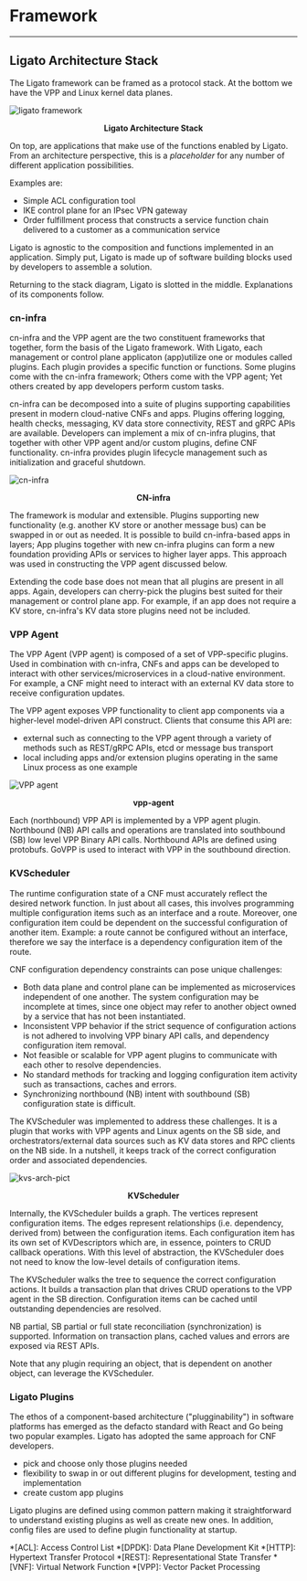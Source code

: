 # Framework

---


## Ligato Architecture Stack

The Ligato framework can be framed as a protocol stack. At the bottom we have the VPP and Linux kernel data planes.




![ligato framework][ligato-framework]
<p style="text-align: center; font-weight: bold">Ligato Architecture Stack</p>

On top, are applications that make use of the functions enabled by Ligato. From an architecture perspective, this is a _placeholder_ for any number of different application possibilities.

Examples are:

- Simple ACL configuration tool
- IKE control plane for an IPsec VPN gateway
- Order fulfillment process that constructs a service function chain delivered to a customer as a communication service

Ligato is agnostic to the composition and functions implemented in an application. Simply put, Ligato is made up of software building blocks used by developers to assemble a solution.

Returning to the stack diagram, Ligato is slotted in the middle. Explanations of its components follow.


### cn-infra

cn-infra and the VPP agent are the two constituent frameworks that together, form the basis of the Ligato framework. With Ligato, each management or control plane applicaton (app)utilize one or modules called plugins. Each plugin provides a specific function or functions. Some plugins come with the cn-infra framework; Others come with the VPP agent; Yet others created by app developers perform custom tasks.

cn-infra can be decomposed into a suite of plugins supporting capabilities present in modern cloud-native CNFs and apps. Plugins offering logging, health checks, messaging, KV data store connectivity, REST and gRPC APIs are available. Developers can implement a mix of cn-infra plugins, that together with other VPP agent and/or custom plugins, define CNF functionality. cn-infra provides plugin lifecycle management such as initialization and graceful shutdown.

![cn-infra][infra]
<p style="text-align: center; font-weight: bold">CN-infra</p>

The framework is modular and extensible. Plugins supporting new functionality (e.g. another KV store or another message bus) can be swapped in or out as needed. It is possible to build cn-infra-based apps in layers; App plugins together with new cn-infra plugins can form a new foundation providing APIs or services to higher layer apps. This approach was used in constructing the VPP agent discussed below.

Extending the code base does not mean that all plugins are present in all apps. Again, developers can cherry-pick the plugins best suited for their management or control plane app. For example, if an app does not require a KV store, cn-infra's  KV data store plugins need not be included.

### VPP Agent

The VPP Agent (VPP agent) is composed of a set of VPP-specific plugins. Used in combination with cn-infra, CNFs and apps can be developed to interact with other services/microservices in a cloud-native environment. For example, a CNF might need to interact with an external KV data store to receive configuration updates.

The VPP agent exposes VPP functionality to client app components via a higher-level model-driven API construct. Clients that consume this API are:

 - external such as connecting to the VPP agent through a variety of methods such as REST/gRPC APIs, etcd or message bus transport
 - local including apps and/or extension plugins operating in the same Linux process as one example

 
![VPP agent][vpp-agent-new]
<p style="text-align: center; font-weight: bold">vpp-agent</p>
  

Each (northbound) VPP API is implemented by a VPP agent plugin. Northbound (NB) API calls and operations are translated into southbound (SB) low level VPP Binary API calls. Northbound APIs are defined using protobufs. GoVPP is used to interact with VPP in the southbound direction.


### KVScheduler

The runtime configuration state of a CNF must accurately reflect the desired network function. In just about all cases, this involves programming multiple configuration items such as an interface and a route. Moreover, one configuration item could be dependent on the successful configuration of another item. Example: a route cannot be configured without an interface, therefore we say the interface is a dependency configuration item of the route.

CNF configuration dependency constraints can pose unique challenges:

* Both data plane and control plane can be implemented as microservices independent of one another. The system configuration may be incomplete at times, since one object may refer to another object owned by a service that has not been instantiated.
* Inconsistent VPP behavior if the strict sequence of configuration actions is not adhered to involving VPP binary API calls, and dependency configuration item removal.
* Not feasible or scalable for VPP agent plugins to communicate with each other to resolve dependencies.
* No standard methods for tracking and logging configuration item activity such as transactions, caches and errors.
* Synchronizing northbound (NB) intent with southbound (SB) configuration state is difficult.

The KVScheduler was implemented to address these challenges. It is a plugin that works with VPP agents and Linux agents on the SB side, and orchestrators/external data sources such as KV data stores and RPC clients on the NB side. In a nutshell, it keeps track of the correct configuration order and associated dependencies.

![kvs-arch-pict][ligato-kvs-arch] 
<p style="text-align: center; font-weight: bold">KVScheduler</p>
 
Internally, the KVScheduler builds a graph. The vertices represent configuration items. The edges represent relationships (i.e. dependency, derived from) between the configuration items. Each configuration item has its own set of KVDescriptors which are, in essence, pointers to CRUD callback operations. With this level of abstraction, the KVScheduler does not need to know the low-level details of configuration items.

The KVScheduler walks the tree to sequence the correct configuration actions. It builds a transaction plan that drives CRUD operations to the VPP agent in the SB direction. Configuration items can be cached until outstanding dependencies are resolved.

NB partial, SB partial or full state reconciliation (synchronization) is supported.  Information on transaction plans, cached values and errors are exposed via REST APIs.

Note that any plugin requiring an object, that is dependent on another object, can leverage the KVScheduler.

### Ligato Plugins

The ethos of a component-based architecture ("plugginability") in software platforms has emerged as the defacto standard with React and Go being two popular examples. Ligato has adopted the same approach for CNF developers.

- pick and choose only those plugins needed
- flexibility to swap in or out different plugins for development, testing and implementation
- create custom app plugins

Ligato plugins are defined using common pattern making it straightforward to understand existing plugins as well as create new ones. In addition, config files are used to define plugin functionality at startup.


[infra]: ../img/intro/ligato-framework-arch-infra.svg
[context]: ../img/intro/context.png "VPP Agent & Plugins on top of CN-infra"
[contiv]: http://contiv.github.io/
[deployment-embeded]: ../img/intro/deployment_embeded.png
[deployment-with-ds]: ../img/intro/deployment_with_data_store.png
[grpc-nb]: ../img/intro/deployment_nb_grpc.png
[k8s-integ]: ../img/intro/k8s_deployment.png "VPP Agent - K8s integration"
[kubernetes]: https://kubernetes.io/
[ligato-framework]: ../img/intro/ligato-framework-arch2.svg
[ligato-kvs-arch]: ../img/intro/ligato-framework-arch-KVS2.svg
[protobuf]: https://developers.google.com/protocol-buffers/
[vpp-agent]: ../img/intro/vpp_agent.png "VPP Agent & plugins on top of CN-infra"
[vpp-agent-new]: ../img/intro/ligato-framework-vpp-agent2-picture.svg
[vpp-agent-10k]: ../img/intro/vpp_agent_10K_feet.png

*[ACL]: Access Control List
*[DPDK]: Data Plane Development Kit
*[HTTP]: Hypertext Transfer Protocol
*[REST]: Representational State Transfer
*[VNF]: Virtual Network Function
*[VPP]: Vector Packet Processing